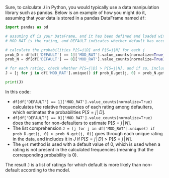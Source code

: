 Sure, to calculate $J$ in Python, you would typically use a data manipulation library such as pandas. Below is an example of how you might do it, assuming that your data is stored in a pandas DataFrame named `df`:

```python
import pandas as pd

# assuming df is your DataFrame, and it has been defined and loaded with data
# MOD_RAT is the rating, and DEFAULT indicates whether default has occurred

# calculate the probabilities P[S=j|D] and P[S=j|N] for each j
prob_D = df[df['DEFAULT'] == 1]['MOD_RAT'].value_counts(normalize=True)
prob_N = df[df['DEFAULT'] == 0]['MOD_RAT'].value_counts(normalize=True)

# for each rating, check whether P[S=j|D] > P[S=j|N], and if so, include j in J
J = [j for j in df['MOD_RAT'].unique() if prob_D.get(j, 0) > prob_N.get(j, 0)]

print(J)
```

In this code:

- `df[df['DEFAULT'] == 1]['MOD_RAT'].value_counts(normalize=True)` calculates the relative frequencies of each rating among defaulters, which estimates the probabilities $\mathrm{P}[S=j\,|\,D]$.
- `df[df['DEFAULT'] == 0]['MOD_RAT'].value_counts(normalize=True)` does the same for non-defaulters to estimate $\mathrm{P}[S=j\,|\,N]$.
- The list comprehension `J = [j for j in df['MOD_RAT'].unique() if prob_D.get(j, 0) > prob_N.get(j, 0)]` goes through each unique rating in the data, and includes it in $J$ if $\mathrm{P}[S=j\,|\,D] > \mathrm{P}[S=j\,|\,N]$.
- The `get` method is used with a default value of 0, which is used when a rating is not present in the calculated frequencies (meaning that the corresponding probability is 0).

The result `J` is a list of ratings for which default is more likely than non-default according to the model.
